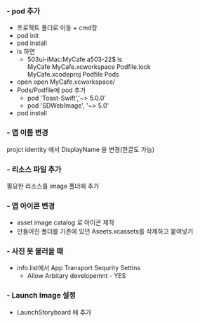 ### - pod 추가
+ 프로젝트 폴더로 이동 + cmd창
+ pod init
+ pod install
+ ls 하면 
    - 503ui-iMac:MyCafe a503-22$ ls  
    MyCafe			MyCafe.xcworkspace	Podfile.lock  
    MyCafe.xcodeproj	Podfile			Pods
+ open open MyCafe.xcworkspace/
+ Pods/Podfile에 pod 추가
    - pod 'Toast-Swift','~> 5.0.0'
    - pod 'SDWebImage', '~> 5.0'
+ pod install

### - 앱 이름 변경 
projct identity 에서 DisplayName 을 변경(한글도 가능)

### - 리소스 파일 추가
필요한 리소스를 image 폴더에 추가

### - 앱 아이콘 변경
+ asset image catalog 로 아이콘 제작
+ 만들어진 폴더를 기존에 있던 Aseets.xcassets를 삭제하고 붙여넣기

### - 사진 못 불러올 때 
+ info.list에서 App Transport Sequrity Settins 
    - Allow Arbitary developemnt  - YES

### - Launch Image 설정
+ LaunchStoryboard 에 추가